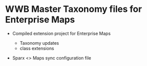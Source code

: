 **WWB Master Taxonomy files for Enterprise Maps**
==============

- Compiled extension project for Enterprise Maps 
	-	Taxonomy updates
	-	class extensions
	
- Sparx <> Maps sync configuration file